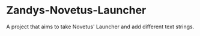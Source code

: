 # Zandys-Novetus-Launcher
A project that aims to take Novetus' Launcher and add different text strings.
